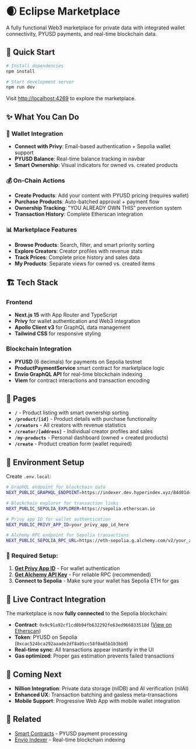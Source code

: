 # 🌒 Eclipse Marketplace

A fully functional Web3 marketplace for private data with integrated wallet connectivity, PYUSD payments, and real-time blockchain data.

## 🚀 Quick Start

```bash
# Install dependencies
npm install

# Start development server
npm run dev
```

Visit [http://localhost:4269](http://localhost:4269) to explore the marketplace.

## ✨ What You Can Do

### 🔗 **Wallet Integration**

- **Connect with Privy**: Email-based authentication + Sepolia wallet support
- **PYUSD Balance**: Real-time balance tracking in navbar
- **Smart Ownership**: Visual indicators for owned vs. created products

### 💰 **On-Chain Actions**

- **Create Products**: Add your content with PYUSD pricing (requires wallet)
- **Purchase Products**: Auto-batched approval + payment flow
- **Ownership Tracking**: "YOU ALREADY OWN THIS" prevention system
- **Transaction History**: Complete Etherscan integration

### 📊 **Marketplace Features**

- **Browse Products**: Search, filter, and smart priority sorting
- **Explore Creators**: Creator profiles with revenue stats
- **Track Prices**: Complete price history and sales data
- **My Products**: Separate views for owned vs. created items

## 🏗️ Tech Stack

### **Frontend**

- **Next.js 15** with App Router and TypeScript
- **Privy** for wallet authentication and Web3 integration
- **Apollo Client v3** for GraphQL data management
- **Tailwind CSS** for responsive styling

### **Blockchain Integration**

- **PYUSD** (6 decimals) for payments on Sepolia testnet
- **ProductPaymentService** smart contract for marketplace logic
- **Envio GraphQL API** for real-time blockchain indexing
- **Viem** for contract interactions and transaction encoding

## 📱 Pages

- **`/`** - Product listing with smart ownership sorting
- **`/product/[id]`** - Product details with purchase functionality
- **`/creators`** - All creators with revenue statistics
- **`/creator/[address]`** - Individual creator profiles and sales
- **`/my-products`** - Personal dashboard (owned + created products)
- **`/create`** - Product creation form (wallet required)

## 🔧 Environment Setup

Create `.env.local`:

```bash
# GraphQL endpoint for blockchain data
NEXT_PUBLIC_GRAPHQL_ENDPOINT=https://indexer.dev.hyperindex.xyz/84d01d4/v1/graphql

# Blockchain explorer for transaction links
NEXT_PUBLIC_SEPOLIA_EXPLORER=https://sepolia.etherscan.io

# Privy app ID for wallet authentication
NEXT_PUBLIC_PRIVY_APP_ID=your_privy_app_id_here

# Alchemy RPC endpoint for Sepolia transactions
NEXT_PUBLIC_SEPOLIA_RPC_URL=https://eth-sepolia.g.alchemy.com/v2/your_api_key
```

### 🔑 **Required Setup:**

1. **[Get Privy App ID](https://privy.io)** - For wallet authentication
2. **[Get Alchemy API Key](https://alchemy.com)** - For reliable RPC (recommended)
3. **Connect to Sepolia** - Make sure your wallet has Sepolia ETH for gas

## 🎯 **Live Contract Integration**

The marketplace is now **fully connected** to the Sepolia blockchain:

- **Contract**: `0x9c91a92cf1cd0b94fb632292fe63ed966833518d` ([View on Etherscan](https://sepolia.etherscan.io/address/0x9c91a92cf1cd0b94fb632292fe63ed966833518d))
- **Token**: PYUSD on Sepolia (`0xcac524bca292aaade2df8a05cc58f0a65b1b3bb9`)
- **Real-time sync**: All transactions appear instantly in the UI
- **Gas optimized**: Proper gas estimation prevents failed transactions

## 🚧 Coming Next

- **Nillion Integration**: Private data storage (nilDB) and AI verification (nilAI)
- **Enhanced UX**: Transaction batching and gasless meta-transactions
- **Mobile Support**: Progressive Web App with mobile wallet integration

## 🔗 Related

- [Smart Contracts](../onchain-payments/) - PYUSD payment processing
- [Envio Indexer](../envio-indexer/) - Real-time blockchain indexing
